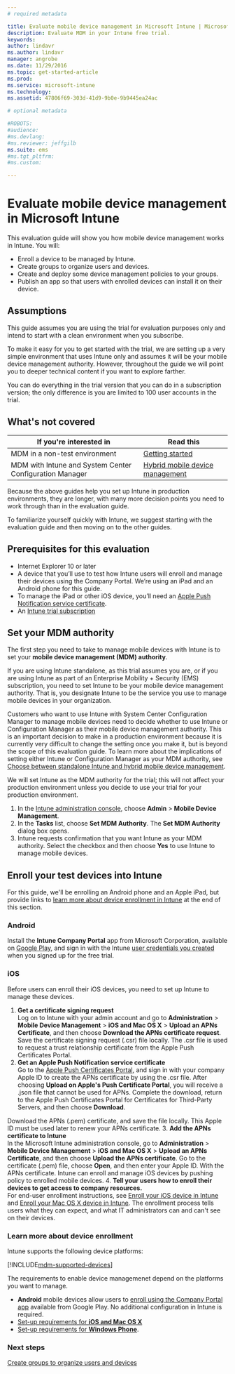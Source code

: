 ```yaml
---
# required metadata

title: Evaluate mobile device management in Microsoft Intune | Microsoft Docs
description: Evaluate MDM in your Intune free trial.
keywords:
author: lindavr
ms.author: lindavr
manager: angrobe
ms.date: 11/29/2016
ms.topic: get-started-article
ms.prod:
ms.service: microsoft-intune
ms.technology:
ms.assetid: 47806f69-303d-41d9-9b0e-9b9445ea24ac

# optional metadata

#ROBOTS:
#audience:
#ms.devlang:
#ms.reviewer: jeffgilb
ms.suite: ems
#ms.tgt_pltfrm:
#ms.custom:

---
```


# Evaluate mobile device management in Microsoft Intune
This evaluation guide will show you how mobile device management works in Intune. You will:
- Enroll a device to be managed by Intune.
- Create groups to organize users and devices.
- Create and deploy some device management policies to your groups.
- Publish an app so that users with enrolled devices can install it on their device.
<!--- - Monitor the device? View a report of compliant devices?--->
<!--- - Remove the device from management--->

## Assumptions
This guide assumes you are using the trial for evaluation purposes only and intend to start with a clean environment when you subscribe.

To make it easy for you to get started with the trial, we are setting up a very simple environment that uses Intune only and assumes it will be your mobile device management authority. However, throughout the guide we will point you to deeper technical content if you want to explore farther.

You can do everything in the trial version that you can do in a subscription version; the only difference is you are limited to 100 user accounts in the trial.

## What's not covered
|If you're interested in |Read this |
|------------------------|----------|
|MDM in a non-test environment | [Getting started](https://docs.microsoft.com/en-us/intune/get-started/start-with-a-paid-subscription-to-microsoft-intune) |
|MDM with Intune and System Center Configuration Manager | [Hybrid mobile device management](https://docs.microsoft.com/en-us/sccm/mdm/understand/hybrid-mobile-device-management) |

Because the above guides help you set up Intune in production environments, they are longer, with many more decision points you need to work through than in the evaluation guide.

To familiarize yourself quickly with Intune, we suggest starting with the evaluation guide and then moving on to the other guides.

## Prerequisites for this evaluation
- Internet Explorer 10 or later
- A device that you’ll use to test how Intune users will enroll and manage their devices using the Company Portal. We’re using an iPad and an Android phone for this guide.
- To manage the iPad or other iOS device, you’ll need an [Apple Push Notification service certificate](https://docs.microsoft.com/intune/deploy-use/set-up-ios-and-mac-management-with-microsoft-intune).
- An [Intune trial subscription](sign-up-for-30-day-trial-microsoft-intune.md)
## Set your MDM authority
The first step you need to take to manage mobile devices with Intune is to set your **mobile device management (MDM) authority**.

If you are using Intune standalone, as this trial assumes you are, or if you are using Intune as part of an Enterprise Mobility + Security (EMS) subscription, you need to set Intune to be your mobile device management authority. That is, you designate Intune to be the service you use to manage mobile devices in your organization.

Customers who want to use Intune with System Center Configuration Manager to manage mobile devices need to decide whether to use Intune or Configuration Manager as their mobile device management authority. This is an important decision to make in a production environment because it is currently very difficult to change the setting once you make it, but is beyond the scope of this evaluation guide. To learn more about the implications of setting either Intune or Configuration Manager as your MDM authority, see [Choose between standalone Intune and hybrid mobile device management](https://docs.microsoft.com/en-us/sccm/mdm/understand/choose-between-standalone-intune-and-hybrid-mobile-device-management).

We will set Intune as the MDM authority for the trial; this will not affect your production environment unless you decide to use your trial for your production environment.

1. In the [Intune administration console](https://manage.microsoft.com/), choose **Admin** &gt; **Mobile Device Management**.
2. In the **Tasks** list, choose **Set MDM Authority**. The **Set MDM Authority** dialog box opens. <!---screen shot--->
3. Intune requests confirmation that you want Intune as your MDM authority. Select the checkbox and then choose **Yes** to use Intune to manage mobile devices.

## Enroll your test devices into Intune

For this guide, we'll be enrolling an Android phone and an Apple iPad, but provide links to [learn more about device enrollment in Intune](#Learn-more-about-device-enrollment) at the end of this section.
### Android
Install the **Intune Company Portal** app from Microsoft Corporation, available on [Google Play](http://go.microsoft.com/fwlink/p/?LinkId=386612), and sign in with the Intune [user credentials you created](sign-up-for-30-day-trial-microsoft-intune.md#Add-users) when you signed up for the free trial.

### iOS
Before users can enroll their iOS devices, you need to set up Intune to manage these devices.

1. **Get a certificate signing request**<br/>
Log on to Intune with your admin account and go to **Administration** > **Mobile Device Management** > **iOS and Mac OS X** > **Upload an APNs Certificate**, and then choose **Download the APNs certificate request**. Save the certificate signing request (.csr) file locally. The .csr file is used to request a trust relationship certificate from the Apple Push Certificates Portal. <!--- screen shot--->
2.	**Get an Apple Push Notification service certificate**<BR/>
Go to the [Apple Push Certificates Portal](https://idmsa.apple.com/IDMSWebAuth/login?appIdKey=3fbfc9ad8dfedeb78be1d37f6458e72adc3160d1ad5b323a9e5c5eb2f8e7e3e2&rv=2), and sign in with your company Apple ID to create the APNs certificate by using the .csr file. After choosing **Upload on Apple's Push Certificate Portal**, you will receive a .json file that cannot be used for APNs. Complete the download, return to the Apple Push Certificates Portal for Certificates for Third-Party Servers, and then choose **Download**.

 Download the APNs (.pem) certificate, and save the file locally. This Apple ID must be used later to renew your APNs certificate.
3.	**Add the APNs certificate to Intune**<BR/>
In the Microsoft Intune administration console, go to **Administration** > **Mobile Device Management** > **iOS and Mac OS X** > **Upload an APNs Certificate**, and then choose **Upload the APNs certificate**. Go to the certificate (.pem) file, choose **Open**, and then enter your Apple ID. With the APNs certificate. Intune can enroll and manage iOS devices by pushing policy to enrolled mobile devices.
4.	**Tell your users how to enroll their devices to get access to company resources.**<br/>
For end-user enrollment instructions, see [Enroll your iOS device in Intune](https://docs.microsoft.com/en-us/Intune/enduser/enroll-your-device-in-intune-ios) and [Enroll your Mac OS X device in Intune](https://docs.microsoft.com/en-us/Intune/enduser/enroll-your-device-in-intune-mac-os-x). The enrollment process tells users what they can expect, and what IT administrators can and can't see on their devices.


### Learn more about device enrollment

Intune supports the following device platforms:

[!INCLUDE[mdm-supported-devices](../includes/mdm-supported-devices.md)]

The requirements to enable device managemenet depend on the platforms you want to manage.
- **Android** mobile devices allow users to [enroll using the Company Portal app](/intune/deploy-use/set-up-android-management-with-microsoft-intune) available from Google Play. No additional configuration in Intune is required.
- [Set-up requirements for **iOS and Mac OS X**](/intune/deploy-use/set-up-ios-and-mac-management-with-microsoft-intune)
- [Set-up requirements for **Windows Phone**](/intune/deploy-use/set-up-windows-phone-management-with-microsoft-intune).

<!--- ## Verify enrollment--->
<!--- START HERE

### iOS and Mac OS X
Install the **Microsoft Intune Company Portal** app from Microsoft Corporation available in the App Store and sign in with Intune user credentials added above. View **Enrolled devices** to add your device.



### Windows Phone 8.1
Users install the **Company Portal** app from Microsoft Corporation, available in the Windows Phone store, and sign in with the Intune user credentials added above.  View **Enrolled devices** to add your device.

## Install the previously deployed app
Open the Company Portal on the mobile device, choose **Apps**, and then install **Microsoft Skype**.--->



### Next steps
[Create groups to organize users and devices](get-started-with-a-30-day-trial-of-microsoft-intune-step-3.md)
